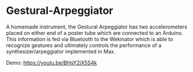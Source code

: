 # Gestural-Arpeggiator


A homemade instrument, the Gestural Arpeggiator has two accelerometers placed on either end of a poster tube which are connected to an Arduino. This information is fed via Bluetooth to the Wekinator which is able to recognize gestures and ultimately controls the performance of a synthesizer/arpeggiator implemented in Max.

Demo: https://youtu.be/BHsY2iX5S4k
